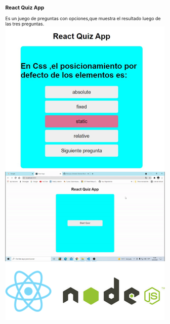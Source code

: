 ### React Quiz App
Es un juego de preguntas con opciones,que muestra el resultado luego de las tres preguntas.
![](img/Screenshot_6.jpg)
![](img/quiz.gif.gif)
![](img/reactnode.png)
